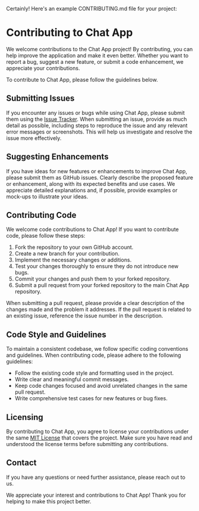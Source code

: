Certainly! Here's an example CONTRIBUTING.md file for your project:

# Contributing to Chat App

We welcome contributions to the Chat App project! By contributing, you can help improve the application and make it even better. Whether you want to report a bug, suggest a new feature, or submit a code enhancement, we appreciate your contributions.

To contribute to Chat App, please follow the guidelines below.

## Submitting Issues

If you encounter any issues or bugs while using Chat App, please submit them using the [Issue Tracker](https://github.com/farehiqbal/Chat-App-Clone/issues). When submitting an issue, provide as much detail as possible, including steps to reproduce the issue and any relevant error messages or screenshots. This will help us investigate and resolve the issue more effectively.

## Suggesting Enhancements

If you have ideas for new features or enhancements to improve Chat App, please submit them as GitHub issues. Clearly describe the proposed feature or enhancement, along with its expected benefits and use cases. We appreciate detailed explanations and, if possible, provide examples or mock-ups to illustrate your ideas.

## Contributing Code

We welcome code contributions to Chat App! If you want to contribute code, please follow these steps:

1. Fork the repository to your own GitHub account.
2. Create a new branch for your contribution.
3. Implement the necessary changes or additions.
4. Test your changes thoroughly to ensure they do not introduce new bugs.
5. Commit your changes and push them to your forked repository.
6. Submit a pull request from your forked repository to the main Chat App repository.

When submitting a pull request, please provide a clear description of the changes made and the problem it addresses. If the pull request is related to an existing issue, reference the issue number in the description.

## Code Style and Guidelines

To maintain a consistent codebase, we follow specific coding conventions and guidelines. When contributing code, please adhere to the following guidelines:

- Follow the existing code style and formatting used in the project.
- Write clear and meaningful commit messages.
- Keep code changes focused and avoid unrelated changes in the same pull request.
- Write comprehensive test cases for new features or bug fixes.

## Licensing

By contributing to Chat App, you agree to license your contributions under the same [MIT License](LICENSE) that covers the project. Make sure you have read and understood the license terms before submitting any contributions.

## Contact

If you have any questions or need further assistance, please reach out to us.

We appreciate your interest and contributions to Chat App! Thank you for helping to make this project better.